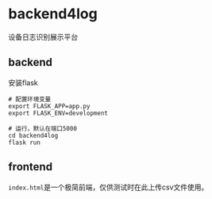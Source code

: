 # backend4log

设备日志识别展示平台

## backend

安装flask

```shell
# 配置环境变量
export FLASK_APP=app.py 
export FLASK_ENV=development

# 运行，默认在端口5000
cd backend4log
flask run
```

## frontend

`index.html`是一个极简前端，仅供测试时在此上传csv文件使用。
